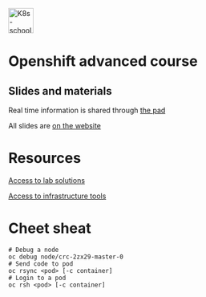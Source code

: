 [<img src="http://k8s-school.fr/images/logo.svg" alt="K8s-school Logo, Kubernetes expertise and training" height="50" />](https://k8s-school.fr)

# Openshift advanced course

## Slides and materials

Real time information is shared through [the pad](https://annuel.framapad.org/p/k8s-school?lang=en)

All slides are [on the website](https://www.k8s-school.fr/pdf)

# Resources

[Access to lab solutions](labs)

[Access to infrastructure tools](infra)

# Cheet sheat

```shell
# Debug a node
oc debug node/crc-2zx29-master-0
# Send code to pod
oc rsync <pod> [-c container]
# Login to a pod
oc rsh <pod> [-c container]
```
